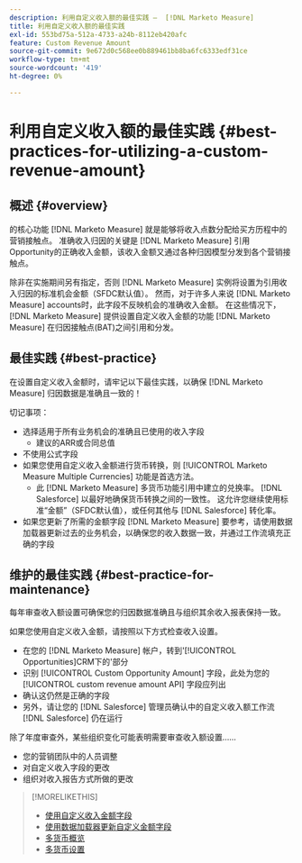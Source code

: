```yaml
---
description: 利用自定义收入额的最佳实践 —  [!DNL Marketo Measure]
title: 利用自定义收入额的最佳实践
exl-id: 553bd75a-512a-4733-a24b-8112eb420afc
feature: Custom Revenue Amount
source-git-commit: 9e672d0c568ee0b889461bb8ba6fc6333edf31ce
workflow-type: tm+mt
source-wordcount: '419'
ht-degree: 0%

---
```


# 利用自定义收入额的最佳实践 {#best-practices-for-utilizing-a-custom-revenue-amount}

## 概述 {#overview}

的核心功能 [!DNL Marketo Measure] 就是能够将收入点数分配给买方历程中的营销接触点。 准确收入归因的关键是 [!DNL Marketo Measure] 引用Opportunity的正确收入金额，该收入金额又通过各种归因模型分发到各个营销接触点。

除非在实施期间另有指定，否则 [!DNL Marketo Measure] 实例将设置为引用收入归因的标准机会金额（SFDC默认值）。 然而，对于许多人来说 [!DNL Marketo Measure] accounts时，此字段不反映机会的准确收入金额。 在这些情况下， [!DNL Marketo Measure] 提供设置自定义收入金额的功能 [!DNL Marketo Measure] 在归因接触点(BAT)之间引用和分发。

## 最佳实践 {#best-practice}

在设置自定义收入金额时，请牢记以下最佳实践，以确保 [!DNL Marketo Measure] 归因数据是准确且一致的！

切记事项：

* 选择适用于所有业务机会的准确且已使用的收入字段
   * 建议的ARR或合同总值
* 不使用公式字段
* 如果您使用自定义收入金额进行货币转换，则 [!UICONTROL Marketo Measure Multiple Currencies] 功能是首选方法。
   * 此 [!DNL Marketo Measure] 多货币功能引用中建立的兑换率。 [!DNL Salesforce] 以最好地确保货币转换之间的一致性。 这允许您继续使用标准“金额”（SFDC默认值），或任何其他与 [!DNL Salesforce] 转化率。
* 如果您更新了所需的金额字段 [!DNL Marketo Measure] 要参考，请使用数据加载器更新过去的业务机会，以确保您的收入数据一致，并通过工作流填充正确的字段

## 维护的最佳实践 {#best-practice-for-maintenance}

每年审查收入额设置可确保您的归因数据准确且与组织其余收入报表保持一致。

如果您使用自定义收入金额，请按照以下方式检查收入设置。

* 在您的 [!DNL Marketo Measure] 帐户，转到&#39;[!UICONTROL Opportunities]CRM下的&#39;部分
* 识别 [!UICONTROL Custom Opportunity Amount] 字段，此处为您的 [!UICONTROL custom revenue amount API] 字段应列出
* 确认这仍然是正确的字段
* 另外，请让您的 [!DNL Salesforce] 管理员确认中的自定义收入额工作流 [!DNL Salesforce] 仍在运行

除了年度审查外，某些组织变化可能表明需要审查收入额设置……

* 您的营销团队中的人员调整
* 对自定义收入字段的更改
* 组织对收入报告方式所做的更改

>[!MORELIKETHIS]
>
>* [使用自定义收入金额字段](/help/advanced-marketo-measure-features/custom-revenue-amount/using-a-custom-revenue-amount-field.md)
>* [使用数据加载器更新自定义金额字段](/help/advanced-marketo-measure-features/custom-revenue-amount/using-data-loader-to-update-marketo-measure-custom-amount-field.md)
>* [多货币概览](/help/advanced-marketo-measure-features/multi-currency/overview.md)
>* [多货币设置](/help/advanced-marketo-measure-features/multi-currency/settings.md)
